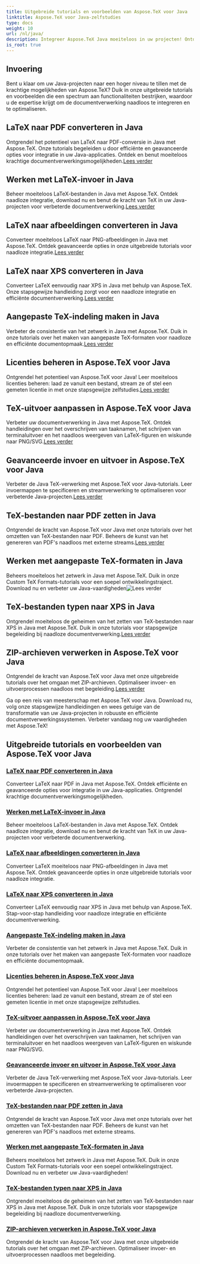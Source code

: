 ```yaml
---
title: Uitgebreide tutorials en voorbeelden van Aspose.TeX voor Java
linktitle: Aspose.TeX voor Java-zelfstudies
type: docs
weight: 10
url: /nl/java/
description: Integreer Aspose.TeX Java moeiteloos in uw projecten! Ontdek tutorials over LaTeX naar PDF, XPS, afbeeldingen en meer. Optimaliseer documentverwerking met onze gidsen.
is_root: true
---
```



## Invoering

Bent u klaar om uw Java-projecten naar een hoger niveau te tillen met de krachtige mogelijkheden van Aspose.TeX? Duik in onze uitgebreide tutorials en voorbeelden die een spectrum aan functionaliteiten bestrijken, waardoor u de expertise krijgt om de documentverwerking naadloos te integreren en te optimaliseren.

## LaTeX naar PDF converteren in Java

Ontgrendel het potentieel van LaTeX naar PDF-conversie in Java met Aspose.TeX. Onze tutorials begeleiden u door efficiënte en geavanceerde opties voor integratie in uw Java-applicaties. Ontdek en benut moeiteloos krachtige documentverwerkingsmogelijkheden.[Lees verder](./converting-lato-pdf/)

## Werken met LaTeX-invoer in Java

 Beheer moeiteloos LaTeX-bestanden in Java met Aspose.TeX. Ontdek naadloze integratie, download nu en benut de kracht van TeX in uw Java-projecten voor verbeterde documentverwerking.[Lees verder](./working-with-lainputs/)

## LaTeX naar afbeeldingen converteren in Java

 Converteer moeiteloos LaTeX naar PNG-afbeeldingen in Java met Aspose.TeX. Ontdek geavanceerde opties in onze uitgebreide tutorials voor naadloze integratie.[Lees verder](./converting-lato-images/)

## LaTeX naar XPS converteren in Java

 Converteer LaTeX eenvoudig naar XPS in Java met behulp van Aspose.TeX. Onze stapsgewijze handleiding zorgt voor een naadloze integratie en efficiënte documentverwerking.[Lees verder](./converting-lato-xps/)

## Aangepaste TeX-indeling maken in Java

 Verbeter de consistentie van het zetwerk in Java met Aspose.TeX. Duik in onze tutorials over het maken van aangepaste TeX-formaten voor naadloze en efficiënte documentopmaak.[Lees verder](./custom-format/)

## Licenties beheren in Aspose.TeX voor Java

Ontgrendel het potentieel van Aspose.TeX voor Java! Leer moeiteloos licenties beheren: laad ze vanuit een bestand, stream ze of stel een gemeten licentie in met onze stapsgewijze zelfstudies.[Lees verder](./managing-licenses/)

## TeX-uitvoer aanpassen in Aspose.TeX voor Java

 Verbeter uw documentverwerking in Java met Aspose.TeX. Ontdek handleidingen over het overschrijven van taaknamen, het schrijven van terminaluitvoer en het naadloos weergeven van LaTeX-figuren en wiskunde naar PNG/SVG.[Lees verder](./customizing-output/)

## Geavanceerde invoer en uitvoer in Aspose.TeX voor Java

 Verbeter de Java TeX-verwerking met Aspose.TeX voor Java-tutorials. Leer invoermappen te specificeren en streamverwerking te optimaliseren voor verbeterde Java-projecten.[Lees verder](./advanced-io/)

## TeX-bestanden naar PDF zetten in Java

 Ontgrendel de kracht van Aspose.TeX voor Java met onze tutorials over het omzetten van TeX-bestanden naar PDF. Beheers de kunst van het genereren van PDF's naadloos met externe streams.[Lees verder](./typesetting-tex-to-pdf/)

## Werken met aangepaste TeX-formaten in Java

 Beheers moeiteloos het zetwerk in Java met Aspose.TeX. Duik in onze Custom TeX Formats-tutorials voor een soepel ontwikkelingstraject. Download nu en verbeter uw Java-vaardigheden![Lees verder](./custom-tex-formats/)

## TeX-bestanden typen naar XPS in Java

Ontgrendel moeiteloos de geheimen van het zetten van TeX-bestanden naar XPS in Java met Aspose.TeX. Duik in onze tutorials voor stapsgewijze begeleiding bij naadloze documentverwerking.[Lees verder](./typesetting-tex-to-xps/)

## ZIP-archieven verwerken in Aspose.TeX voor Java

 Ontgrendel de kracht van Aspose.TeX voor Java met onze uitgebreide tutorials over het omgaan met ZIP-archieven. Optimaliseer invoer- en uitvoerprocessen naadloos met begeleiding.[Lees verder](./zip-archives/)

Ga op een reis van meesterschap met Aspose.TeX voor Java. Download nu, volg onze stapsgewijze handleidingen en wees getuige van de transformatie van uw Java-projecten in robuuste en efficiënte documentverwerkingssystemen. Verbeter vandaag nog uw vaardigheden met Aspose.TeX!
## Uitgebreide tutorials en voorbeelden van Aspose.TeX voor Java
### [LaTeX naar PDF converteren in Java](./converting-lato-pdf/)
Converteer LaTeX naar PDF in Java met Aspose.TeX. Ontdek efficiënte en geavanceerde opties voor integratie in uw Java-applicaties. Ontgrendel krachtige documentverwerkingsmogelijkheden.
### [Werken met LaTeX-invoer in Java](./working-with-lainputs/)
Beheer moeiteloos LaTeX-bestanden in Java met Aspose.TeX. Ontdek naadloze integratie, download nu en benut de kracht van TeX in uw Java-projecten voor verbeterde documentverwerking.
### [LaTeX naar afbeeldingen converteren in Java](./converting-lato-images/)
Converteer LaTeX moeiteloos naar PNG-afbeeldingen in Java met Aspose.TeX. Ontdek geavanceerde opties in onze uitgebreide tutorials voor naadloze integratie.
### [LaTeX naar XPS converteren in Java](./converting-lato-xps/)
Converteer LaTeX eenvoudig naar XPS in Java met behulp van Aspose.TeX. Stap-voor-stap handleiding voor naadloze integratie en efficiënte documentverwerking.
### [Aangepaste TeX-indeling maken in Java](./custom-format/)
Verbeter de consistentie van het zetwerk in Java met Aspose.TeX. Duik in onze tutorials over het maken van aangepaste TeX-formaten voor naadloze en efficiënte documentopmaak.
### [Licenties beheren in Aspose.TeX voor Java](./managing-licenses/)
Ontgrendel het potentieel van Aspose.TeX voor Java! Leer moeiteloos licenties beheren: laad ze vanuit een bestand, stream ze of stel een gemeten licentie in met onze stapsgewijze zelfstudies.
### [TeX-uitvoer aanpassen in Aspose.TeX voor Java](./customizing-output/)
Verbeter uw documentverwerking in Java met Aspose.TeX. Ontdek handleidingen over het overschrijven van taaknamen, het schrijven van terminaluitvoer en het naadloos weergeven van LaTeX-figuren en wiskunde naar PNG/SVG.
### [Geavanceerde invoer en uitvoer in Aspose.TeX voor Java](./advanced-io/)
Verbeter de Java TeX-verwerking met Aspose.TeX voor Java-tutorials. Leer invoermappen te specificeren en streamverwerking te optimaliseren voor verbeterde Java-projecten.
### [TeX-bestanden naar PDF zetten in Java](./typesetting-tex-to-pdf/)
Ontgrendel de kracht van Aspose.TeX voor Java met onze tutorials over het omzetten van TeX-bestanden naar PDF. Beheers de kunst van het genereren van PDF's naadloos met externe streams.
### [Werken met aangepaste TeX-formaten in Java](./custom-tex-formats/)
Beheers moeiteloos het zetwerk in Java met Aspose.TeX. Duik in onze Custom TeX Formats-tutorials voor een soepel ontwikkelingstraject. Download nu en verbeter uw Java-vaardigheden!
### [TeX-bestanden typen naar XPS in Java](./typesetting-tex-to-xps/)
Ontgrendel moeiteloos de geheimen van het zetten van TeX-bestanden naar XPS in Java met Aspose.TeX. Duik in onze tutorials voor stapsgewijze begeleiding bij naadloze documentverwerking.
### [ZIP-archieven verwerken in Aspose.TeX voor Java](./zip-archives/)
Ontgrendel de kracht van Aspose.TeX voor Java met onze uitgebreide tutorials over het omgaan met ZIP-archieven. Optimaliseer invoer- en uitvoerprocessen naadloos met begeleiding.